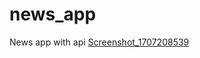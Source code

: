 # news_app

News app with api 
[Screenshot_1707208539](https://github.com/AsmaelMohamed2023/NewsApp/assets/145543358/69518b5c-5b83-432f-b257-1d8b12332b77)

 
 
